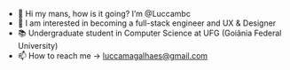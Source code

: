 - 👋 Hi my mans, how is it going? I’m @Luccambc
- 🚀 I am interested in becoming a full-stack engineer and UX & Designer
- 📚 Undergraduate student in Computer Science at UFG (Goiânia Federal University)
- 📫 How to reach me -> luccamagalhaes@gmail.com

<!---
Luccambc/Luccambc is a ✨ special ✨ repository because its `README.md` (this file) appears on your GitHub profile.
You can click the Preview link to take a look at your changes.
--->
